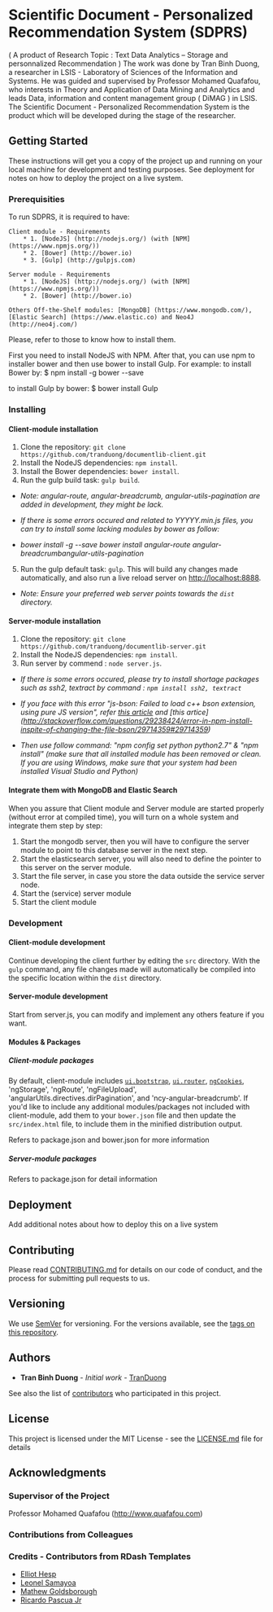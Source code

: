 # Scientific Document - Personalized Recommendation System (SDPRS)
( A product of Research Topic : Text Data Analytics – Storage and personnalized Recommendation )
The work was done by Tran Binh Duong, a researcher in LSIS - Laboratory of Sciences of the Information and Systems.
He was guided and supervised by Professor Mohamed Quafafou, who interests in Theory and Application of Data Mining and Analytics and leads Data, information and 
content management group ( DiMAG ) in LSIS.
The Scientific Document - Personalized Recommendation System is the product which will be developed during the stage of the researcher.

## Getting Started

These instructions will get you a copy of the project up and running on your local machine for development and testing purposes. See deployment for notes on how to deploy the project on a live system.

### Prerequisities

To run SDPRS, it is required to have:
	
	Client module - Requirements
		* 1. [NodeJS] (http://nodejs.org/) (with [NPM](https://www.npmjs.org/))
		* 2. [Bower] (http://bower.io)
		* 3. [Gulp] (http://gulpjs.com)

	Server module - Requirements
		* 1. [NodeJS] (http://nodejs.org/) (with [NPM](https://www.npmjs.org/))
		* 2. [Bower] (http://bower.io)
		
	Others Off-the-Shelf modules: [MongoDB] (https://www.mongodb.com/), [Elastic Search] (https://www.elastic.co) and Neo4J (http://neo4j.com/)
		
Please, refer to those to know how to install them.

First you need to install NodeJS with NPM. After that, you can use npm to installer bower and then use bower to install Gulp.
For example: to install Bower by:
$ npm install -g bower --save

to install Gulp by bower:
$ bower install Gulp

### Installing

#### Client-module installation
1. Clone the repository: `git clone https://github.com/tranduong/documentlib-client.git`
2. Install the NodeJS dependencies: `npm install`.
3. Install the Bower dependencies: `bower install`.
4. Run the gulp build task: `gulp build`.

* *Note: angular-route, angular-breadcrumb, angular-utils-pagination are added in development, they might be lack.*

* *If there is some errors occured and related to YYYYY.min.js files, you can try to install some lacking modules by bower as follow:*

* *bower install -g --save bower install angular-route angular-breadcrumbangular-utils-pagination*

5. Run the gulp default task: `gulp`. This will build any changes made automatically, and also run a live reload server on [http://localhost:8888](http://localhost:8888).

* *Note: Ensure your preferred web server points towards the `dist` directory.*

#### Server-module installation
1. Clone the repository: `git clone https://github.com/tranduong/documentlib-server.git`
2. Install the NodeJS dependencies: `npm install`.
3. Run server by commend : `node server.js`.

* *If there is some errors occured, please try to install shortage packages such as ssh2, textract by command : `npm install ssh2, textract`*

* *If you face with this error "js-bson: Failed to load c++ bson extension, using pure JS version", refer [this article](https://github.com/Automattic/mongoose/issues/2285) and [this artice] (http://stackoverflow.com/questions/29238424/error-in-npm-install-inspite-of-changing-the-file-bson/29714359#29714359)*

* *Then use follow command: "npm config set python python2.7" & "npm install" (make sure that all installed module has been removed or clean. If you are using Windows, make sure that your system had been installed Visual Studio and Python)*

#### Integrate them with MongoDB and Elastic Search
When you assure that Client module and Server module are started properly (without error at compiled time), you will turn on a whole system and integrate them step by step:

1. Start the mongodb server, then you will have to configure the server module to point to this database server in the next step.
2. Start the elasticsearch server, you will also need to define the pointer to this server on the server module.
3. Start the file server, in case you store the data outside the service server node.
4. Start the (service) server module
5. Start the client module


### Development
#### Client-module development
Continue developing the client further by editing the `src` directory. With the `gulp` command, any file changes made will automatically be compiled into the specific location within the `dist` directory.

#### Server-module development
Start from server.js, you can modify and implement any others feature if you want.

#### Modules & Packages
##### Client-module packages
By default, client-module includes [`ui.bootstrap`](http://angular-ui.github.io/bootstrap/), [`ui.router`](https://github.com/angular-ui/ui-router), [`ngCookies`](https://docs.angularjs.org/api/ngCookies), 'ngStorage', 'ngRoute', 'ngFileUpload', 'angularUtils.directives.dirPagination', and 'ncy-angular-breadcrumb'.
If you'd like to include any additional modules/packages not included with client-module, add them to your `bower.json` file and then update the `src/index.html` file, to include them in the minified distribution output.

Refers to package.json and bower.json for more information
##### Server-module packages
Refers to package.json for detail information

## Deployment

Add additional notes about how to deploy this on a live system

## Contributing

Please read [CONTRIBUTING.md](CONTRIBUTING.md) for details on our code of conduct, and the process for submitting pull requests to us.

## Versioning

We use [SemVer](http://semver.org/) for versioning. For the versions available, see the [tags on this repository](https://github.com/your/project/tags). 

## Authors

* **Tran Binh Duong** - *Initial work* - [TranDuong](https://github.com/tranduong)

See also the list of [contributors](https://github.com/your/project/contributors) who participated in this project.

## License

This project is licensed under the MIT License - see the [LICENSE.md](LICENSE.md) file for details

## Acknowledgments
### Supervisor of the Project
Professor Mohamed Quafafou (http://www.quafafou.com)

### Contributions from Colleagues

### Credits - Contributors from RDash Templates
* [Elliot Hesp](https://github.com/Ehesp)
* [Leonel Samayoa](https://github.com/lsamayoa)
* [Mathew Goldsborough](https://github.com/mgoldsborough)
* [Ricardo Pascua Jr](https://github.com/rdpascua)

